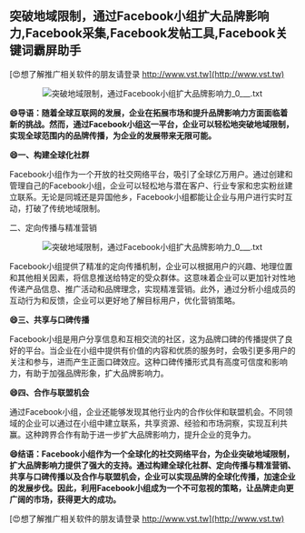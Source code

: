 ## **突破地域限制，通过Facebook小组扩大品牌影响力,Facebook采集,Facebook发帖工具,Facebook关键词霸屏助手**

[😍想了解推广相关软件的朋友请登录 http://www.vst.tw](http://www.vst.tw)

 <center><img src="https://vst.tw/MP4/tuiguang/png/2.png" alt="突破地域限制，通过Facebook小组扩大品牌影响力_0___.txt"></center>

**😄导语：随着全球互联网的发展，企业在拓展市场和提升品牌影响力方面面临着新的挑战。然而，通过Facebook小组这一平台，企业可以轻松地突破地域限制，实现全球范围内的品牌传播，为企业的发展带来无限可能。**

**😄一、构建全球化社群**

Facebook小组作为一个开放的社交网络平台，吸引了全球亿万用户。通过创建和管理自己的Facebook小组，企业可以轻松地与潜在客户、行业专家和忠实粉丝建立联系。无论是同城还是异国他乡，Facebook小组都能让企业与用户进行实时互动，打破了传统地域限制。

二、定向传播与精准营销

 <center><img src="https://vst.tw/MP4/tuiguang/png/5.png" alt="突破地域限制，通过Facebook小组扩大品牌影响力_0___.txt"></center>

Facebook小组提供了精准的定向传播机制，企业可以根据用户的兴趣、地理位置和其他相关因素，将信息推送给特定的受众群体。这意味着企业可以更加针对性地传递产品信息、推广活动和品牌理念，实现精准营销。此外，通过分析小组成员的互动行为和反馈，企业可以更好地了解目标用户，优化营销策略。

**😄三、共享与口碑传播**

Facebook小组是用户分享信息和互相交流的社区，这为品牌口碑的传播提供了良好的平台。当企业在小组中提供有价值的内容和优质的服务时，会吸引更多用户的关注和参与，进而产生正面口碑效应。这种口碑传播形式具有高度可信度和影响力，有助于加强品牌形象，扩大品牌影响力。

**😄四、合作与联盟机会**

通过Facebook小组，企业还能够发现其他行业内的合作伙伴和联盟机会。不同领域的企业可以通过在小组中建立联系，共享资源、经验和市场洞察，实现互利共赢。这种跨界合作有助于进一步扩大品牌影响力，提升企业的竞争力。

**😄结语：Facebook小组作为一个全球化的社交网络平台，为企业突破地域限制，扩大品牌影响力提供了强大的支持。通过构建全球化社群、定向传播与精准营销、共享与口碑传播以及合作与联盟机会，企业可以实现品牌的全球化传播，加速企业的发展步伐。因此，利用Facebook小组成为一个不可忽视的策略，让品牌走向更广阔的市场，获得更大的成功。**

[😍想了解推广相关软件的朋友请登录 http://www.vst.tw](http://www.vst.tw)



